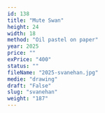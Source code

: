 ```yaml
---
id: 138
title: "Mute Swan"
height: 24
width: 18
method: "Oil pastel on paper"
year: 2025
price: ""
exPrice: "400"
status: ""
fileName: "2025-svanehan.jpg"
medie: "drawing"
draft: "False"
slug: "svanehan"
weight: "187"
---
```

